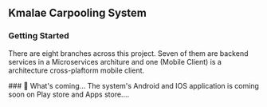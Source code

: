 ## Kmalae Carpooling System

### Getting Started
There are eight branches across this project. Seven of them are backend services in a Microservices architure and one (Mobile Client) is a architecture cross-plaftorm mobile client.

<!-- [![Authentication](https://img.shields.io/badge/linkedin-0A66C2?style=for-the-badge)](https://github.com/kmalae/Kmalae/tree/Auth)
[![Authentication](https://img.shields.io/badge/linkedin-0A66C2?style=for-the-badge)](https://github.com/kmalae/Kmalae/tree/Auth)
[![Authentication](https://img.shields.io/badge/linkedin-0A66C2?style=for-the-badge)](https://github.com/kmalae/Kmalae/tree/Auth)
[![Authentication](https://img.shields.io/badge/linkedin-0A66C2?style=for-the-badge)](https://github.com/kmalae/Kmalae/tree/Auth)
[![Authentication](https://img.shields.io/badge/linkedin-0A66C2?style=for-the-badge)](https://github.com/kmalae/Kmalae/tree/Auth)
[![Authentication](https://img.shields.io/badge/linkedin-0A66C2?style=for-the-badge)](https://github.com/kmalae/Kmalae/tree/Auth)
[![Authentication](https://img.shields.io/badge/linkedin-0A66C2?style=for-the-badge)](https://github.com/kmalae/Kmalae/tree/Auth)
--!>

### 🔭 What's coming...
The system's Android and IOS application is coming soon on Play store and Apps store....


